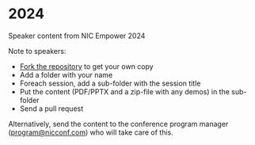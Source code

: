 # 2024

Speaker content from NIC Empower 2024

Note to speakers:

- [Fork the repository](https://help.github.com/articles/fork-a-repo/) to get your own copy
- Add a folder with your name
- Foreach session, add a sub-folder with the session title
- Put the content (PDF/PPTX and a zip-file with any demos) in the sub-folder
- Send a pull request

Alternatively, send the content to the conference program manager (program@nicconf.com) who will take care of this.

